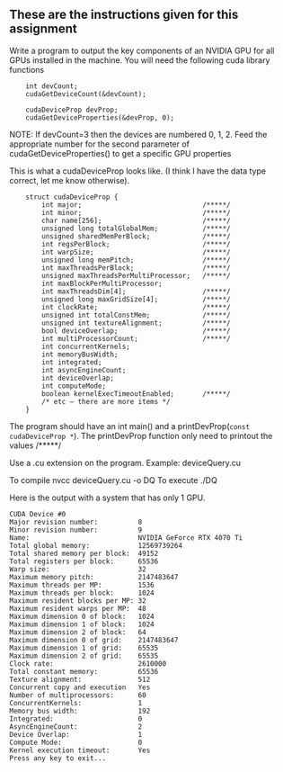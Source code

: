 ## These are the instructions given for this assignment

Write a program to output the key components of an NVIDIA GPU for all GPUs installed in the machine.  You will need the following cuda library functions

``` 
    int devCount;
    cudaGetDeviceCount(&devCount);

    cudaDeviceProp devProp;
    cudaGetDeviceProperties(&devProp, 0);
```

NOTE: If devCount=3 then the devices are numbered 0, 1, 2.  Feed the appropriate number for the second 
parameter of cudaGetDeviceProperties() to get a specific GPU properties

This is what a cudaDeviceProp looks like. (I think I have the data type correct, let me know otherwise).

```
    struct cudaDeviceProp {
        int major;                              /*****/
        int minor;                              /*****/
        char name[256];                         /*****/
        unsigned long totalGlobalMem;           /*****/
        unsigned sharedMemPerBlock;             /*****/
        int regsPerBlock;                       /*****/
        int warpSize;                           /*****/
        unsigned long memPitch;                 /*****/
        int maxThreadsPerBlock;                 /*****/
        unsigned maxThreadsPerMultiProcessor;   /*****/
        int maxBlockPerMultiProcessor;
        int maxThreadsDim[4];                   /*****/
        unsigned long maxGridSize[4];           /*****/
        int clockRate;                          /*****/
        unsigned int totalConstMem;             /*****/
        unsigned int textureAlignment;          /*****/
        bool deviceOverlap;                     /*****/
        int multiProcessorCount;                /*****/
        int concurrentKernels;
        int memoryBusWidth;
        int integrated;
        int asyncEngineCount;
        int deviceOverlap;
        int computeMode;
        boolean kernelExecTimeoutEnabled;       /*****/
        /* etc – there are more items */
    }
```

The program should have an int main() and a printDevProp(`const  cudaDeviceProp *`).
The printDevProp function only need to printout the values /*****/

Use a .cu extension on the program.  Example: deviceQuery.cu

To compile
   nvcc deviceQuery.cu -o DQ
To execute
   ./DQ

Here is the output with a system that has only 1 GPU.
```
CUDA Device #0
Major revision number:          8
Minor revision number:          9
Name:                           NVIDIA GeForce RTX 4070 Ti
Total global memory:            12569739264
Total shared memory per block:  49152
Total registers per block:      65536
Warp size:                      32
Maximum memory pitch:           2147483647
Maximum threads per MP:         1536
Maximum threads per block:      1024
Maximum resident blocks per MP: 32
Maximum resident warps per MP:  48
Maximum dimension 0 of block:   1024
Maximum dimension 1 of block:   1024
Maximum dimension 2 of block:   64
Maximum dimension 0 of grid:    2147483647
Maximum dimension 1 of grid:    65535
Maximum dimension 2 of grid:    65535
Clock rate:                     2610000
Total constant memory:          65536
Texture alignment:              512
Concurrent copy and execution   Yes
Number of multiprocessors:      60
ConcurrentKernels:              1
Memory bus width:               192
Integrated:                     0
AsyncEngineCount:               2
Device Overlap:                 1
Compute Mode:                   0
Kernel execution timeout:       Yes
Press any key to exit...
```